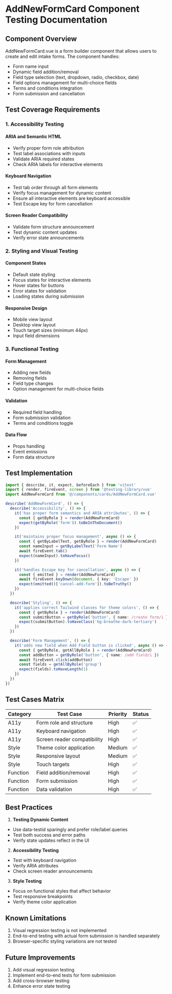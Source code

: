 # AddNewFormCard Component Testing Documentation

## Component Overview
AddNewFormCard.vue is a form builder component that allows users to create and edit intake forms. The component handles:
- Form name input
- Dynamic field addition/removal
- Field type selection (text, dropdown, radio, checkbox, date)
- Field options management for multi-choice fields
- Terms and conditions integration
- Form submission and cancellation

## Test Coverage Requirements

### 1. Accessibility Testing

#### ARIA and Semantic HTML
- Verify proper form role attribution
- Test label associations with inputs
- Validate ARIA required states
- Check ARIA labels for interactive elements

#### Keyboard Navigation
- Test tab order through all form elements
- Verify focus management for dynamic content
- Ensure all interactive elements are keyboard accessible
- Test Escape key for form cancellation

#### Screen Reader Compatibility
- Validate form structure announcement
- Test dynamic content updates
- Verify error state announcements

### 2. Styling and Visual Testing

#### Component States
- Default state styling
- Focus states for interactive elements
- Hover states for buttons
- Error states for validation
- Loading states during submission

#### Responsive Design
- Mobile view layout
- Desktop view layout
- Touch target sizes (minimum 44px)
- Input field dimensions

### 3. Functional Testing

#### Form Management
- Adding new fields
- Removing fields
- Field type changes
- Option management for multi-choice fields

#### Validation
- Required field handling
- Form submission validation
- Terms and conditions toggle

#### Data Flow
- Props handling
- Event emissions
- Form data structure

## Test Implementation

```typescript
import { describe, it, expect, beforeEach } from 'vitest'
import { render, fireEvent, screen } from '@testing-library/vue'
import AddNewFormCard from '@/components/cards/AddNewFormCard.vue'

describe('AddNewFormCard', () => {
  describe('Accessibility', () => {
    it('has proper form semantics and ARIA attributes', () => {
      const { getByRole } = render(AddNewFormCard)
      expect(getByRole('form')).toBeInTheDocument()
    })

    it('maintains proper focus management', async () => {
      const { getByLabelText, getByRole } = render(AddNewFormCard)
      const nameInput = getByLabelText('Form Name')
      await fireEvent.tab()
      expect(nameInput).toHaveFocus()
    })

    it('handles Escape key for cancellation', async () => {
      const { emitted } = render(AddNewFormCard)
      await fireEvent.keyDown(document, { key: 'Escape' })
      expect(emitted()['cancel-add-form']).toBeTruthy()
    })
  })

  describe('Styling', () => {
    it('applies correct Tailwind classes for theme colors', () => {
      const { getByRole } = render(AddNewFormCard)
      const submitButton = getByRole('button', { name: /create form/i })
      expect(submitButton).toHaveClass('bg-breathe-dark-tertiary')
    })
  })

  describe('Form Management', () => {
    it('adds new field when Add Field button is clicked', async () => {
      const { getByRole, getAllByRole } = render(AddNewFormCard)
      const addButton = getByRole('button', { name: /add field/i })
      await fireEvent.click(addButton)
      const fields = getAllByRole('group')
      expect(fields).toHaveLength(1)
    })
  })
})
```

## Test Cases Matrix

| Category | Test Case | Priority | Status |
|----------|-----------|----------|---------|
| A11y | Form role and structure | High | ✅ |
| A11y | Keyboard navigation | High | ✅ |
| A11y | Screen reader compatibility | High | ✅ |
| Style | Theme color application | Medium | ✅ |
| Style | Responsive layout | Medium | ✅ |
| Style | Touch targets | High | ✅ |
| Function | Field addition/removal | High | ✅ |
| Function | Form submission | High | ✅ |
| Function | Data validation | High | ✅ |

## Best Practices

1. **Testing Dynamic Content**
- Use data-testid sparingly and prefer role/label queries
- Test both success and error paths
- Verify state updates reflect in the UI

2. **Accessibility Testing**
- Test with keyboard navigation
- Verify ARIA attributes
- Check screen reader announcements

3. **Style Testing**
- Focus on functional styles that affect behavior
- Test responsive breakpoints
- Verify theme color application

## Known Limitations

1. Visual regression testing is not implemented
2. End-to-end testing with actual form submission is handled separately
3. Browser-specific styling variations are not tested

## Future Improvements

1. Add visual regression testing
2. Implement end-to-end tests for form submission
3. Add cross-browser testing
4. Enhance error state testing 
